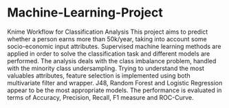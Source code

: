 # Machine-Learning-Project
Knime Workflow for Classification Analysis
This project aims to predict whether a person earns more than 50k/year, taking into account some socio-economic input attributes. Supervised machine learning methods are applied in order to solve the classification task and different models are performed. The analysis deals with the class imbalance problem, handled with the minority class undersampling. Trying to understand the most valuables attributes, feature selection is implemented using both multivariate filter and wrapper. J48, Random Forest and Logistic Regression appear to be the most appropriate models. The performance is evaluated in terms of Accuracy, Precision, Recall, F1 measure and ROC-Curve.
